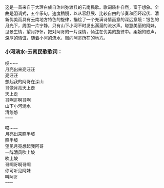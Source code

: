 

这是一首来自于大理白族自治州弥渡县的云南民歌。歌词质朴自然，富于想象。全曲是羽调式，五个乐句，速度稍慢，以从容舒展、比较自由的节奏和回环起伏、清新优美而具有云南地方特色的旋律，描绘了一个充满诗情画意的深远意境：银色的月光下，周围一片宁静，只有山下小河不时发出潺潺的流水声。聪慧美丽的阿妹，见景生情，望月抒怀，把对阿哥的一片深情，倾注在优美的旋律中。柔婉的歌声，深厚的情谊，随着小河的流水，飘向阿哥所在的地方。

### 小河淌水-云南民歌歌词：

哎~~~  
月亮出来亮汪汪  
亮汪汪  
想起我的阿哥在深山  
哥像月亮天上走  
天上走  
哥啊哥啊哥啊  
山下小河淌水  
清悠悠  
\----

哎~~~  
月亮出来照半坡  
照半坡  
望见月亮想起我阿哥  
一阵清风吹上坡  
吹上坡  
哥啊哥啊哥啊  
你可听见阿妹  
叫阿哥  
\----

